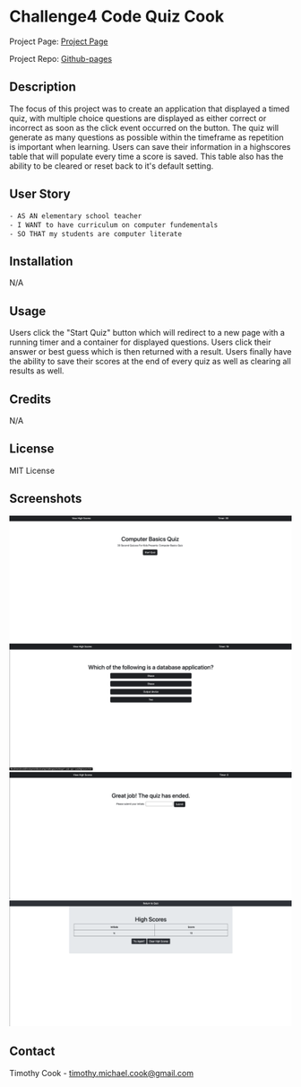 # Challenge4 Code Quiz Cook

Project Page: [Project Page](https://timothymichaelcook.github.io/challenge4-code-quiz-cook/)

Project Repo: [Github-pages](https://github.com/timothymichaelcook/challenge4-code-quiz-cook)

## Description

The focus of this project was to create an application that displayed a timed quiz, with multiple choice questions are displayed as either correct or incorrect as soon as the click event occurred on the button. The quiz will generate as many questions as possible within the timeframe as repetition is important when learning. Users can save their information in a highscores table that will populate every time a score is saved. This table also has the ability to be cleared or reset back to it's default setting.

## User Story

```
- AS AN elementary school teacher
- I WANT to have curriculum on computer fundementals
- SO THAT my students are computer literate
```

## Installation

N/A

## Usage

Users click the "Start Quiz" button which will redirect to a new page with a running timer and a container for displayed questions. Users click their answer or best guess which is then returned with a result. Users finally have the ability to save their scores at the end of every quiz as well as clearing all results as well.


## Credits

N/A

## License

MIT License

## Screenshots

![Project Screenshot](./assets/images/screenshot1.png)
![Project Screenshot](./assets/images/screenshot2.png)
![Project Screenshot](./assets/images/screenshot3.png)
![Project Screenshot](./assets/images/screenshot4.png)


## Contact
Timothy Cook - timothy.michael.cook@gmail.com
